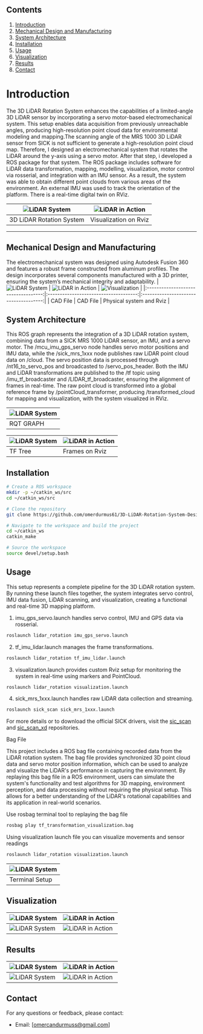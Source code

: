 ## Contents

1. [Introduction](#introduction)
2. [Mechanical Design and Manufacturing](#mechanical-design-and-manufacturing)
3. [System Architecture](#system-architecture)
4. [Installation](#installation)
5. [Usage](#usage)
6. [Visualization](#visualization)
7. [Results](#results)
8. [Contact](#contact)

   
# Introduction
The 3D LiDAR Rotation System enhances the capabilities of a limited-angle 3D LiDAR sensor by incorporating a servo motor-based electromechanical system. This setup enables data acquisition from previously unreachable angles, producing high-resolution point cloud data for environmental modeling and mapping.The scanning angle of the MRS 1000 3D LiDAR sensor from SICK is not sufficient to generate a high-resolution point cloud map. Therefore, I designed an electromechanical system that rotates the LiDAR around the y-axis using a servo motor. After that step, i developed a ROS package for that system. The ROS package includes software for LiDAR data transformation, mapping, modelling, visualization, motor control via rosserial, and integration with an IMU sensor. As a result, the system was able to obtain different point clouds from various areas of the environment. An external IMU was used to track the orientation of the platform. There is a real-time digital twin on RViz.

| ![LiDAR System](https://github.com/omerdurmus61/3D-LiDAR-Rotation-System-Design/blob/master/images/physical_system_montaged.jpg) | ![LiDAR in Action](https://github.com/omerdurmus61/3D-LiDAR-Rotation-System-Design/blob/master/images/gif2.gif) |
|------------------------------------|------------------------------------|
| 3D LiDAR Rotation System              | Visualization on Rviz               |

---

## Mechanical Design and Manufacturing
The electromechanical system  was designed using Autodesk Fusion 360 and features a robust frame constructed from aluminum profiles. The design incorporates several components manufactured with a 3D printer, ensuring the system’s mechanical integrity and adaptability.
| ![LiDAR System](https://github.com/omerdurmus61/3D-LiDAR-Rotation-System-Design/blob/master/images/CAD1.png) | ![LiDAR in Action](https://github.com/omerdurmus61/3D-LiDAR-Rotation-System-Design/blob/master/images/CAD2.png) | ![Visualization](https://github.com/omerdurmus61/3D-LiDAR-Rotation-System-Design/blob/master/images/physical_system.gif) |
|:-----------------------------------:|:-------------------------------------:|:-------------------------------------:|
| CAD File                  | CAD File                       | Physical system and Rviz                |


## System Architecture
This ROS graph represents the integration of a 3D LiDAR rotation system, combining data from a SICK MRS 1000 LiDAR sensor, an IMU, and a servo motor. The /mcu_imu_gps_servo node handles servo motor positions and IMU data, while the /sick_mrs_1xxx node publishes raw LiDAR point cloud data on /cloud. The servo position data is processed through /nt16_to_servo_pos and broadcasted to /servo_pos_header. Both the IMU and LiDAR transformations are published to the /tf topic using /imu_tf_broadcaster and /LIDAR_tf_broadcaster, ensuring the alignment of frames in real-time. The raw point cloud is transformed into a global reference frame by /pointCloud_transformer, producing /transformed_cloud for mapping and visualization, with the system visualized in RViz.

| ![LiDAR System](https://github.com/omerdurmus61/3D-LiDAR-Rotation-System-Design/blob/master/images/rosgraph.png) | 
|------------------------------------|
| RQT GRAPH                          |

| ![LiDAR System](https://github.com/omerdurmus61/3D-LiDAR-Rotation-System-Design/blob/master/images/frame_tree.png) | ![LiDAR in Action](https://github.com/omerdurmus61/3D-LiDAR-Rotation-System-Design/blob/master/images/frames.png) |
|------------------------------------|------------------------------------|
| TF Tree              | Frames on Rviz               |

## Installation
```bash
# Create a ROS workspace
mkdir -p ~/catkin_ws/src
cd ~/catkin_ws/src

# Clone the repository
git clone https://github.com/omerdurmus61/3D-LiDAR-Rotation-System-Design.git

# Navigate to the workspace and build the project
cd ~/catkin_ws
catkin_make

# Source the workspace
source devel/setup.bash
```

## Usage
This setup represents a complete pipeline for the 3D LiDAR rotation system. By running these launch files together, the system integrates servo control, IMU data fusion, LiDAR scanning, and visualization, creating a functional and real-time 3D mapping platform.
   
1. imu_gps_servo.launch handles servo control, IMU and GPS data via rosserial.
```bash
roslaunch lidar_rotation imu_gps_servo.launch
```
2. tf_imu_lidar.launch manages the frame transformations.
```bash
roslaunch lidar_rotation tf_imu_lidar.launch
```
3. visualization.launch provides custom Rviz setup for monitoring the system in real-time using markers and PointCloud.
```bash
roslaunch lidar_rotation visualization.launch
```
4. sick_mrs_1xxx.launch handles raw LiDAR data collection and streaming.
```bash
roslaunch sick_scan sick_mrs_1xxx.launch
```
For more details or to download the official SICK drivers, visit the [sic_scan](https://github.com/SICKAG/sick_scan) and [sic_scan_xd](https://github.com/SICKAG/sick_scan_xd) repositories.

Bag File

This project includes a ROS bag file containing recorded data from the LiDAR rotation system. The bag file provides synchronized 3D point cloud data and servo motor position information, which can be used to analyze and visualize the LiDAR's performance in capturing the environment. By replaying this bag file in a ROS environment, users can simulate the system's functionality and test algorithms for 3D mapping, environment perception, and data processing without requiring the physical setup. This allows for a better understanding of the LiDAR's rotational capabilities and its application in real-world scenarios.

Use rosbag terminal tool to replaying the bag file
```bash
rosbag play tf_transformation_visualization.bag 
```
Using visualization launch file you can visualize movements and sensor readings
```bash
roslaunch lidar_rotation visualization.launch
```

| ![LiDAR System](https://github.com/omerdurmus61/3D-LiDAR-Rotation-System-Design/blob/master/images/terminal_setup.png) | 
|------------------------------------|
| Terminal Setup                     |


## Visualization
| ![LiDAR System](https://github.com/omerdurmus61/3D-LiDAR-Rotation-System-Design/blob/master/images/gif0.gif) | ![LiDAR in Action](https://github.com/omerdurmus61/3D-LiDAR-Rotation-System-Design/blob/master/images/gif1.gif) |
|------------------------------------|------------------------------------|
| ![LiDAR System](https://github.com/omerdurmus61/3D-LiDAR-Rotation-System-Design/blob/master/images/gif3.gif) | ![LiDAR in Action](https://github.com/omerdurmus61/3D-LiDAR-Rotation-System-Design/blob/master/images/gif4.gif) |
## Results
| ![LiDAR System](https://github.com/omerdurmus61/3D-LiDAR-Rotation-System-Design/blob/master/images/face.png) | ![LiDAR in Action](https://github.com/omerdurmus61/3D-LiDAR-Rotation-System-Design/blob/master/images/indoor.png) |
|------------------------------------|------------------------------------|
| ![LiDAR System](https://github.com/omerdurmus61/3D-LiDAR-Rotation-System-Design/blob/master/images/segmantation.png) | ![LiDAR in Action](https://github.com/omerdurmus61/3D-LiDAR-Rotation-System-Design/blob/master/images/human.png) |

## Contact
For any questions or feedback, please contact:
- Email: [omercandurmuss@gmail.com]
